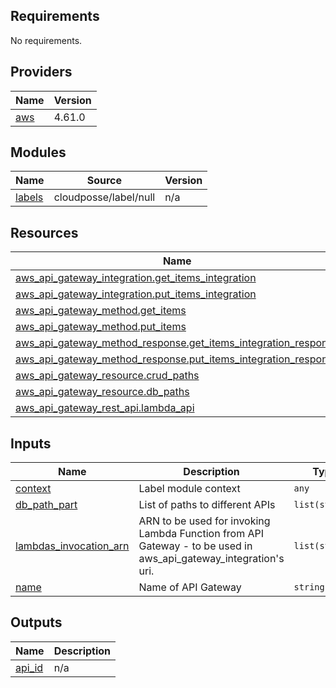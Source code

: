 <!-- BEGIN_TF_DOCS -->
## Requirements

No requirements.

## Providers

| Name | Version |
|------|---------|
| <a name="provider_aws"></a> [aws](#provider\_aws) | 4.61.0 |

## Modules

| Name | Source | Version |
|------|--------|---------|
| <a name="module_labels"></a> [labels](#module\_labels) | cloudposse/label/null | n/a |

## Resources

| Name | Type |
|------|------|
| [aws_api_gateway_integration.get_items_integration](https://registry.terraform.io/providers/hashicorp/aws/latest/docs/resources/api_gateway_integration) | resource |
| [aws_api_gateway_integration.put_items_integration](https://registry.terraform.io/providers/hashicorp/aws/latest/docs/resources/api_gateway_integration) | resource |
| [aws_api_gateway_method.get_items](https://registry.terraform.io/providers/hashicorp/aws/latest/docs/resources/api_gateway_method) | resource |
| [aws_api_gateway_method.put_items](https://registry.terraform.io/providers/hashicorp/aws/latest/docs/resources/api_gateway_method) | resource |
| [aws_api_gateway_method_response.get_items_integration_response](https://registry.terraform.io/providers/hashicorp/aws/latest/docs/resources/api_gateway_method_response) | resource |
| [aws_api_gateway_method_response.put_items_integration_response](https://registry.terraform.io/providers/hashicorp/aws/latest/docs/resources/api_gateway_method_response) | resource |
| [aws_api_gateway_resource.crud_paths](https://registry.terraform.io/providers/hashicorp/aws/latest/docs/resources/api_gateway_resource) | resource |
| [aws_api_gateway_resource.db_paths](https://registry.terraform.io/providers/hashicorp/aws/latest/docs/resources/api_gateway_resource) | resource |
| [aws_api_gateway_rest_api.lambda_api](https://registry.terraform.io/providers/hashicorp/aws/latest/docs/resources/api_gateway_rest_api) | resource |

## Inputs

| Name | Description | Type | Default | Required |
|------|-------------|------|---------|:--------:|
| <a name="input_context"></a> [context](#input\_context) | Label module context | `any` | n/a | yes |
| <a name="input_db_path_part"></a> [db\_path\_part](#input\_db\_path\_part) | List of paths to different APIs | `list(string)` | n/a | yes |
| <a name="input_lambdas_invocation_arn"></a> [lambdas\_invocation\_arn](#input\_lambdas\_invocation\_arn) | ARN to be used for invoking Lambda Function from API Gateway - to be used in aws\_api\_gateway\_integration's uri. | `list(string)` | n/a | yes |
| <a name="input_name"></a> [name](#input\_name) | Name of API Gateway | `string` | n/a | yes |

## Outputs

| Name | Description |
|------|-------------|
| <a name="output_api_id"></a> [api\_id](#output\_api\_id) | n/a |
<!-- END_TF_DOCS -->